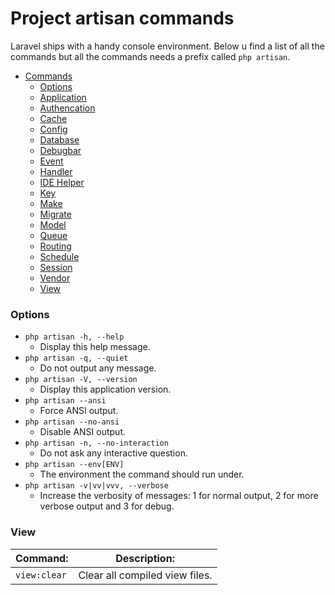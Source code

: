 # Project artisan commands 

Laravel ships with a handy console environment. Below u find a list of all the commands but all the commands
needs a prefix called `php artisan`.

* [Commands](#project-artisan-commands)
    * [Options](#options)
    * [Application](#application)
    * [Authencation](#authencation)
    * [Cache](#cache)
    * [Config](#config)
    * [Database](#database)
    * [Debugbar](#debugbar)
    * [Event](#event)
    * [Handler](#handler)
    * [IDE Helper](#ide-helper)
    * [Key](#key)
    * [Make](#make)
    * [Migrate](#migrate)
    * [Model](#model)
    * [Queue](#queue)
    * [Routing](#routing)
    * [Schedule](#schedule)
    * [Session](#session)
    * [Vendor](#vendor)
    * [View](#view)

### Options

- `php artisan -h, --help`
    - Display this help message. 
- `php artisan -q, --quiet` 
    - Do not output any message. 
- `php artisan -V, --version`
    - Display this application version.
- `php artisan --ansi`
    - Force ANSI output.
- `php artisan --no-ansi`
    - Disable ANSI output. 
- `php artisan -n, --no-interaction`
    - Do not ask any interactive question. 
- `php artisan --env[ENV]` 
    - The environment the command should run under.
- `php artisan -v|vv|vvv, --verbose` 
    - Increase the verbosity of messages: 1 for normal output, 2 for more verbose output and 3 for debug.

### View

| Command:      | Description:                        |
| ------------- | ----------------------------------- |
| `view:clear`  | Clear all compiled view files.      |